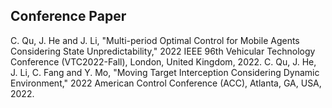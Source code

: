 ## Conference Paper
C. Qu, J. He and J. Li, "Multi-period Optimal Control for Mobile Agents Considering State Unpredictability," 2022 IEEE 96th Vehicular Technology Conference (VTC2022-Fall), London, United Kingdom, 2022.
C. Qu, J. He, J. Li, C. Fang and Y. Mo, "Moving Target Interception Considering Dynamic Environment," 2022 American Control Conference (ACC), Atlanta, GA, USA, 2022.
